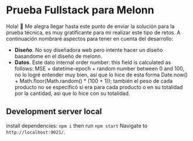 # Prueba Fullstack para Melonn
Hola! 👋
Me alegra llegar hasta este punto de enviar la solución para la prueba técnica, es muy gratificante para mi realizar este tipo de retos. A continuación nombraré aspectos para tener en cuenta del desarrollo:

- **Diseño**. No soy diseñadora web pero intente hacer un diseño basandome en el diseño de melonn.
- **Datos**. Este dato internal order number: this field is calculated as follows: MSE + datetime-epoch + random number between 0 and 100, no lo logré entender muy bien, así que lo hice de esta forma Date.now() + Math.floor(Math.random() * (100 + 1)); 
  también el peso de cada producto no se especificó si era para cada producto o en su totalidad por la cantidad, asi que lo hice con su totalidad.

## Development server local
install dependencies: `npm i` then
run `npm start`  Navigate to `http://localhost:9021/`.
